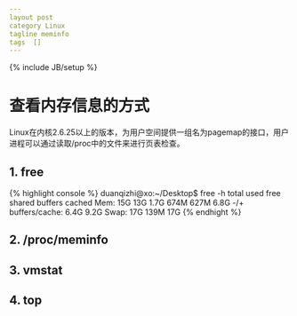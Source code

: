 ```yaml
---
layout post
category Linux
tagline meminfo
tags  []
---
```

{% include JB/setup %}

# 查看内存信息的方式

Linux在内核2.6.25以上的版本，为用户空间提供一组名为pagemap的接口，用户进程可以通过读取/proc中的文件来进行页表检查。

## 1. free

{% highlight console %}
duanqizhi@xo:~/Desktop$ free -h
             total       used       free     shared    buffers     cached
Mem:           15G        13G       1.7G       674M       627M       6.8G
-/+ buffers/cache:       6.4G       9.2G
Swap:          17G       139M        17G
{% endhight %}



## 2. /proc/meminfo


## 3. vmstat

## 4. top
